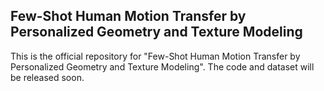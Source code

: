 ## Few-Shot Human Motion Transfer by Personalized Geometry and Texture Modeling
This is the official repository for "Few-Shot Human Motion Transfer by Personalized Geometry and Texture Modeling". The code and dataset will be released soon.

